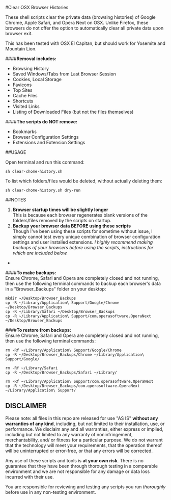 #Clear OSX Browser Histories

These shell scripts clear the private data (browsing histories) of Google Chrome, Apple Safari, and Opera Next on OSX. Unlike Firefox, these browsers do not offer the option to automatically clear all private data upon browser exit. 

This has been tested with OSX El Capitan, but should work for Yosemite and Mountain Lion.




####**Removal includes:**

* Browsing History
* Saved Windows/Tabs from Last Browser Session
* Cookies, Local Storage
* Favicons
* Top Sites
* Cache Files
* Shortcuts
* Visited Links
* Listing of Downloaded Files (but not the files themselves)

####**The scripts do NOT remove:**

* Bookmarks
* Browser Configuration Settings
* Extensions and Extension Settings


##USAGE

Open terminal and run this command:

```
sh clear-chome-history.sh
```

To list which folders/files would be deleted, without actually deleting them:

```
sh clear-chome-history.sh dry-run
```


##NOTES


1. **Browser startup times will be slightly longer**  
This is because each browser regenerates blank versions of the folders/files removed by the scripts on startup.
2. **Backup your browser data BEFORE using these scripts**  
Though I've been using these scripts for sometime without issue, I simply cannot test every unique combination of browser configuration settings and user installed extensions. *I highly recommend making backups of your browsers before using the scripts, instructions for which are included below.*

-

####**To make backups:**  
Ensure Chrome, Safari and Opera are completely closed and not running, then use the following terminal commands to backup each browser's data in a "Browser_Backups" folder on your desktop:

```
mkdir ~/Desktop/Browser_Backups  
cp -R ~/Library/Application\ Support/Google/Chrome ~/Desktop/Browser_Backups
cp -R ~/Library/Safari ~/Desktop/Browser_Backups
cp -R ~/Library/Application\ Support/com.operasoftware.OperaNext ~/Desktop/Browser_Backups
```
####**To restore from backups:**  
Ensure Chrome, Safari and Opera are completely closed and not running, then use the following terminal commands:

```
rm -Rf ~/Library/Application\ Support/Google/Chrome
cp -R ~/Desktop/Browser_Backups/Chrome ~/Library/Application\ Support/Google/

rm -Rf ~/Library/Safari
cp -R ~/Desktop/Browser_Backups/Safari ~/Library/

rm -Rf ~/Library/Application\ Support/com.operasoftware.OperaNext
cp -R ~/Desktop/Browser_Backups/com.operasoftware.OperaNext ~/Library/Application\ Support/
```


DISCLAIMER
----------
Please note: all files in this repo are released for use "AS IS" **without any warranties of any kind**,
including, but not limited to their installation, use, or performance.  We disclaim any and all warranties, either 
express or implied, including but not limited to any warranty of noninfringement, merchantability, and/ or fitness 
for a particular purpose.  We do not warrant that the technology will meet your requirements, that the operation 
thereof will be uninterrupted or error-free, or that any errors will be corrected.

Any use of these scripts and tools is **at your own risk**.  There is no guarantee that they have been through 
thorough testing in a comparable environment and we are not responsible for any damage or data loss incurred with 
their use.

You are responsible for reviewing and testing any scripts you run *thoroughly* before use in any non-testing 
environment.